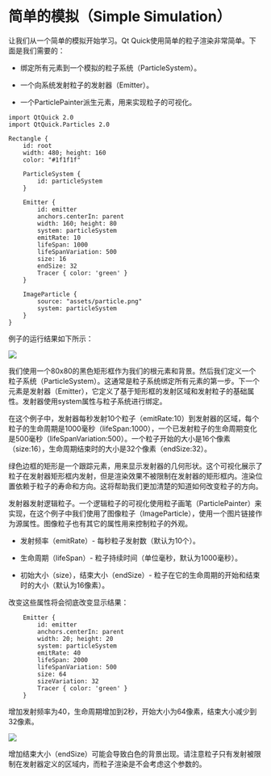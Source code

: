 # 简单的模拟（Simple Simulation）

让我们从一个简单的模拟开始学习。Qt Quick使用简单的粒子渲染非常简单。下面是我们需要的：

* 绑定所有元素到一个模拟的粒子系统（ParticleSystem）。

* 一个向系统发射粒子的发射器（Emitter）。

* 一个ParticlePainter派生元素，用来实现粒子的可视化。

```
import QtQuick 2.0
import QtQuick.Particles 2.0

Rectangle {
    id: root
    width: 480; height: 160
    color: "#1f1f1f"

    ParticleSystem {
        id: particleSystem
    }

    Emitter {
        id: emitter
        anchors.centerIn: parent
        width: 160; height: 80
        system: particleSystem
        emitRate: 10
        lifeSpan: 1000
        lifeSpanVariation: 500
        size: 16
        endSize: 32
        Tracer { color: 'green' }
    }

    ImageParticle {
        source: "assets/particle.png"
        system: particleSystem
    }
}
```

例子的运行结果如下所示：

![](http://qmlbook.org/_images/simpleparticles.png)

我们使用一个80x80的黑色矩形框作为我们的根元素和背景。然后我们定义一个粒子系统（ParticleSystem）。这通常是粒子系统绑定所有元素的第一步。下一个元素是发射器（Emitter），它定义了基于矩形框的发射区域和发射粒子的基础属性。发射器使用system属性与粒子系统进行绑定。

在这个例子中，发射器每秒发射10个粒子（emitRate:10）到发射器的区域，每个粒子的生命周期是1000毫秒（lifeSpan:1000），一个已发射粒子的生命周期变化是500毫秒（lifeSpanVariation:500）。一个粒子开始的大小是16个像素（size:16），生命周期结束时的大小是32个像素（endSize:32）。

绿色边框的矩形是一个跟踪元素，用来显示发射器的几何形状。这个可视化展示了粒子在发射器矩形框内发射，但是渲染效果不被限制在发射器的矩形框内。渲染位置依赖于粒子的寿命和方向。这将帮助我们更加清楚的知道如何改变粒子的方向。

发射器发射逻辑粒子。一个逻辑粒子的可视化使用粒子画笔（ParticlePainter）来实现，在这个例子中我们使用了图像粒子（ImageParticle），使用一个图片链接作为源属性。图像粒子也有其它的属性用来控制粒子的外观。

* 发射频率（emitRate）- 每秒粒子发射数（默认为10个）。

* 生命周期（lifeSpan）- 粒子持续时间（单位毫秒，默认为1000毫秒）。

* 初始大小（size），结束大小（endSize）- 粒子在它的生命周期的开始和结束时的大小（默认为16像素）。

改变这些属性将会彻底改变显示结果：

```
    Emitter {
        id: emitter
        anchors.centerIn: parent
        width: 20; height: 20
        system: particleSystem
        emitRate: 40
        lifeSpan: 2000
        lifeSpanVariation: 500
        size: 64
        sizeVariation: 32
        Tracer { color: 'green' }
    }
```

增加发射频率为40，生命周期增加到2秒，开始大小为64像素，结束大小减少到32像素。

![](http://qmlbook.org/_images/simpleparticles2.png)

增加结束大小（endSize）可能会导致白色的背景出现。请注意粒子只有发射被限制在发射器定义的区域内，而粒子渲染是不会考虑这个参数的。

